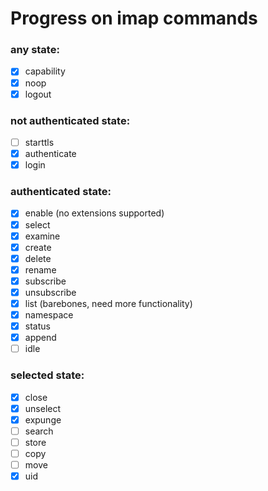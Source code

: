 # Progress on imap commands

### any state:
- [X] capability
- [X] noop
- [X] logout
### not authenticated state:
- [ ] starttls
- [X] authenticate
- [X] login
### authenticated state:
- [X] enable (no extensions supported)
- [X] select
- [X] examine
- [X] create
- [X] delete
- [X] rename
- [x] subscribe
- [x] unsubscribe
- [X] list (barebones, need more functionality)
- [X] namespace
- [X] status
- [X] append
- [ ] idle
### selected state:
- [X] close
- [X] unselect
- [X] expunge
- [ ] search
- [ ] store
- [ ] copy
- [ ] move
- [X] uid
